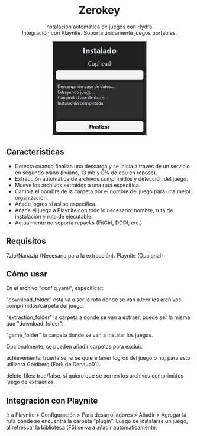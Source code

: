 <h1 align="center">Zerokey</h1>
<p align="center">Instalación automática de juegos con Hydra. <br> Integración con Playnite. Soporta únicamente juegos portables.</p>

<p align="center">
  <img src="https://github.com/ysalexg/zerokey/blob/main/screenshots/2.png?raw=true" alt="Imagen" />
</p>

## Características
- Detecta cuando finaliza una descarga y se inicia a través de un servicio en segundo plano (liviano, 13 mb y 0% de cpu en reposo).
- Extracción automática de archivos comprimidos y detección del juego.
- Mueve los archivos extraídos a una ruta especifica.
- Cambia el nombre de la carpeta por el nombre del juego para una mejor organización.
- Añade logros si así se específica.
- Añade el juego a Playnite con todo lo necesario: nombre, ruta de instalación y ruta de ejecutable.
- Actualmente no soporta repacks (FitGirl, DODI, etc.)

## Requisitos
7zip/Nanazip (Necesario para la extracción). Playnite (Opcional)

## Cómo usar
<p> En el archivo "config.yaml", especificar: </p>
<p>"download_folder" esta va a ser la ruta donde se van a leer los archivos comprimidos/carpeta del juego.</p>
<p>"extraction_folder" la carpeta a donde se van a extraer, puede ser la misma que "download_folder".</p>
<p>"game_folder" la carpeta donde se van a instalar los juegos.</p>
<p>Opcionalmente, se pueden añadir carpetas para excluir.</p>
<p>achievements: true/false, si se quiere tener logros del juego o no, para esto utilizará Goldberg (Fork de Denaup01).</p>
<p>delete_files: true/false, si quiere que se borren los archivos comprimidos luego de extraerlos.</p>

## Integración con Playnite
Ir a Playnite > Configuración > Para desarrolladores > Añadir > Agregar la ruta donde se encuentra la carpeta "plugin".
Luego de instalarse un juego, al refrescar la biblioteca (F5) se va a añadir automaticamente.
